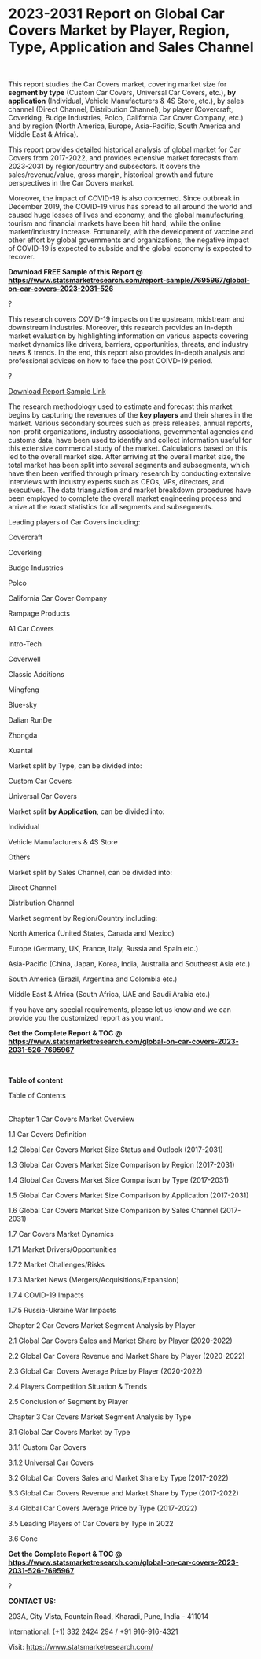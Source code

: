 <h1>2023-2031 Report on Global Car Covers Market by Player, Region, Type, Application and Sales Channel</h1><br/><p>This report studies the Car Covers market, covering market size for <strong>segment by type</strong> (Custom Car Covers, Universal Car Covers, etc.), <strong>by application</strong> (Individual, Vehicle Manufacturers & 4S Store, etc.), by sales channel (Direct Channel, Distribution Channel), by player (Covercraft, Coverking, Budge Industries, Polco, California Car Cover Company, etc.) and by region (North America, Europe, Asia-Pacific, South America and Middle East & Africa).</p>
 
 
 
 <p>This report provides detailed historical analysis of global market for Car Covers from 2017-2022, and provides extensive market forecasts from 2023-2031 by region/country and subsectors. It covers the sales/revenue/value, gross margin, historical growth and future perspectives in the Car Covers market.</p>
 
 
 
 <p>Moreover, the impact of COVID-19 is also concerned. Since outbreak in December 2019, the COVID-19 virus has spread to all around the world and caused huge losses of lives and economy, and the global manufacturing, tourism and financial markets have been hit hard, while the online market/industry increase. Fortunately, with the development of vaccine and other effort by global governments and organizations, the negative impact of COVID-19 is expected to subside and the global economy is expected to recover.</p>
 
 
 
 <div><b>Download FREE Sample of this Report @ <a href="https://www.statsmarketresearch.com/download-free-sample/7695967/global-on-car-covers-2023-2031-526">https://www.statsmarketresearch.com/report-sample/7695967/global-on-car-covers-2023-2031-526</a></b></div>
 
 
 
 <p>? </p>
 
 
 
 <p>This research covers COVID-19 impacts on the upstream, midstream and downstream industries. Moreover, this research provides an in-depth market evaluation by highlighting information on various aspects covering market dynamics like drivers, barriers, opportunities, threats, and industry news & trends. In the end, this report also provides in-depth analysis and professional advices on how to face the post COIVD-19 period.</p>
 
 
 
 <p>? </p>
 
 
 
 <p><a href="https://www.statsmarketresearch.com/download-free-sample/7695967/global-on-car-covers-2023-2031-526">Download Report Sample Link</a></p>
 
 
 
 <p>The research methodology used to estimate and forecast this market begins by capturing the revenues of the <strong>key players</strong> and their shares in the market. Various secondary sources such as press releases, annual reports, non-profit organizations, industry associations, governmental agencies and customs data, have been used to identify and collect information useful for this extensive commercial study of the market. Calculations based on this led to the overall market size. After arriving at the overall market size, the total market has been split into several segments and subsegments, which have then been verified through primary research by conducting extensive interviews with industry experts such as CEOs, VPs, directors, and executives. The data triangulation and market breakdown procedures have been employed to complete the overall market engineering process and arrive at the exact statistics for all segments and subsegments.</p>
 
 
 
 <p>Leading players of Car Covers including:</p>
 
 
 
 <p>Covercraft</p>
 
 
 
 <p>Coverking</p>
 
 
 
 <p>Budge Industries</p>
 
 
 
 <p>Polco</p>
 
 
 
 <p>California Car Cover Company</p>
 
 
 
 <p>Rampage Products</p>
 
 
 
 <p>A1 Car Covers</p>
 
 
 
 <p>Intro-Tech</p>
 
 
 
 <p>Coverwell</p>
 
 
 
 <p>Classic Additions</p>
 
 
 
 <p>Mingfeng</p>
 
 
 
 <p>Blue-sky</p>
 
 
 
 <p>Dalian RunDe</p>
 
 
 
 <p>Zhongda</p>
 
 
 
 <p>Xuantai</p>
 
 
 
 <p>Market split by Type, can be divided into:</p>
 
 
 
 <p>Custom Car Covers</p>
 
 
 
 <p>Universal Car Covers</p>
 
 
 
 <p>Market split <strong>by Application</strong>, can be divided into:</p>
 
 
 
 <p>Individual</p>
 
 
 
 <p>Vehicle Manufacturers & 4S Store</p>
 
 
 
 <p>Others</p>
 
 
 
 <p>Market split by Sales Channel, can be divided into:</p>
 
 
 
 <p>Direct Channel</p>
 
 
 
 <p>Distribution Channel</p>
 
 
 
 <p>Market segment by Region/Country including:</p>
 
 
 
 <p>North America (United States, Canada and Mexico)</p>
 
 
 
 <p>Europe (Germany, UK, France, Italy, Russia and Spain etc.)</p>
 
 
 
 <p>Asia-Pacific (China, Japan, Korea, India, Australia and Southeast Asia etc.)</p>
 
 
 
 <p>South America (Brazil, Argentina and Colombia etc.)</p>
 
 
 
 <p>Middle East & Africa (South Africa, UAE and Saudi Arabia etc.)</p>
 
 
 
 <p>If you have any special requirements, please let us know and we can provide you the customized report as you want.</p>
 
 
 
 <div><b>Get the Complete Report & TOC @ <a href="https://www.statsmarketresearch.com/global-on-car-covers-2023-2031-526-7695967">https://www.statsmarketresearch.com/global-on-car-covers-2023-2031-526-7695967</a></b></div>
 
 
 
 <p><br />
 
 <b>Table of content</b></p>
 
 
 
 <p>Table of Contents<br />
 
 <br />
 
 Chapter 1 Car Covers Market Overview<br />
 
 1.1 Car Covers Definition<br />
 
 1.2 Global Car Covers Market Size Status and Outlook (2017-2031)<br />
 
 1.3 Global Car Covers Market Size Comparison by Region (2017-2031)<br />
 
 1.4 Global Car Covers Market Size Comparison by Type (2017-2031)<br />
 
 1.5 Global Car Covers Market Size Comparison by Application (2017-2031)<br />
 
 1.6 Global Car Covers Market Size Comparison by Sales Channel (2017-2031)<br />
 
 1.7 Car Covers Market Dynamics<br />
 
 1.7.1 Market Drivers/Opportunities<br />
 
 1.7.2 Market Challenges/Risks<br />
 
 1.7.3 Market News (Mergers/Acquisitions/Expansion)<br />
 
 1.7.4 COVID-19 Impacts<br />
 
 1.7.5 Russia-Ukraine War Impacts<br />
 
 Chapter 2 Car Covers Market Segment Analysis by Player<br />
 
 2.1 Global Car Covers Sales and Market Share by Player (2020-2022)<br />
 
 2.2 Global Car Covers Revenue and Market Share by Player (2020-2022)<br />
 
 2.3 Global Car Covers Average Price by Player (2020-2022)<br />
 
 2.4 Players Competition Situation & Trends<br />
 
 2.5 Conclusion of Segment by Player<br />
 
 Chapter 3 Car Covers Market Segment Analysis by Type<br />
 
 3.1 Global Car Covers Market by Type<br />
 
 3.1.1 Custom Car Covers<br />
 
 3.1.2 Universal Car Covers<br />
 
 3.2 Global Car Covers Sales and Market Share by Type (2017-2022)<br />
 
 3.3 Global Car Covers Revenue and Market Share by Type (2017-2022)<br />
 
 3.4 Global Car Covers Average Price by Type (2017-2022)<br />
 
 3.5 Leading Players of Car Covers by Type in 2022<br />
 
 3.6 Conc</p>
 
 
 
 <div><b>Get the Complete Report & TOC @ <a href="https://www.statsmarketresearch.com/global-on-car-covers-2023-2031-526-7695967">https://www.statsmarketresearch.com/global-on-car-covers-2023-2031-526-7695967</a></b></div>
 
 
 
 <p>? </p>
 
 
 
 <p><b>CONTACT US:</b><br />
 
 203A, City Vista, Fountain Road, Kharadi, Pune, India - 411014<br />
 
 International: (+1) 332 2424 294 / +91 916-916-4321<br />
 
 Visit: <a href="https://www.statsmarketresearch.com/">https://www.statsmarketresearch.com/</a></p>